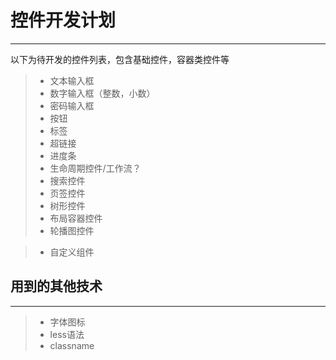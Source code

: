 <!--
 * @Descripttion: 
 * @version: 
 * @Author: wenq
 * @Date: 2019-09-17 21:01:30
 * @LastEditors: wenq
 * @LastEditTime: 2019-11-02 15:22:30
 -->

# 控件开发计划

------

以下为待开发的控件列表，包含基础控件，容器类控件等

> * 文本输入框
> * 数字输入框（整数，小数）
> * 密码输入框
> * 按钮
> * 标签
> * 超链接
> * 进度条
> * 生命周期控件/工作流？
> * 搜索控件
> * 页签控件
> * 树形控件
> * 布局容器控件 
> * 轮播图控件

> * 自定义组件 


## 用到的其他技术

-------

> * 字体图标
> * less语法
> * classname

